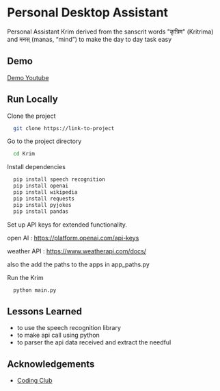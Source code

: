 
# Personal Desktop Assistant

Personal Assistant Krim derived from the sanscrit words "कृत्रिम" (Kritrima) and मनस् (manas, “mind”) to make the day to day task easy 


## Demo

[Demo Youtube](https://youtu.be/b9kobhzt5QI)

## Run Locally

Clone the project

```bash
  git clone https://link-to-project
```

Go to the project directory

```bash
  cd Krim
```

Install dependencies

```sh
  pip install speech recognition
  pip install openai
  pip install wikipedia
  pip install requests
  pip install pyjokes
  pip install pandas
```
Set up API keys for extended functionality.

open AI : https://platform.openai.com/api-keys

weather API : https://www.weatherapi.com/docs/

also the add the paths to the apps in app_paths.py

Run the Krim
```sh
  python main.py
```


## Lessons Learned

- to use the speech recognition library
- to make api call using python
- to parser the api data received and extract the needful


## Acknowledgements

 - [Coding Club](https://www.linkedin.com/company/codingclubnitg/)

